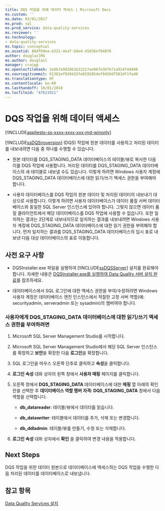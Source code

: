 ```yaml
---
title: DQS 작업을 위해 데이터 액세스 | Microsoft Docs
ms.custom: ''
ms.date: 03/01/2017
ms.prod: sql
ms.prod_service: data-quality-services
ms.reviewer: ''
ms.technology:
- data-quality-services
ms.topic: conceptual
ms.assetid: 88dfb9ea-6321-4eaf-b9e4-45d36ef048f6
author: douglaslMS
ms.author: douglasl
manager: craigg
ms.openlocfilehash: 2e8b7a9d2061b32217ae06fe36fb71a924f4d408
ms.sourcegitcommit: 61381ef939415fe019285def9450d7583df1fed0
ms.translationtype: HT
ms.contentlocale: ko-KR
ms.lasthandoff: 10/01/2018
ms.locfileid: "47621921"
---
```

# <a name="access-data-for-the-dqs-operations"></a>DQS 작업을 위해 데이터 액세스

[!INCLUDE[appliesto-ss-xxxx-xxxx-xxx-md-winonly](../../includes/appliesto-ss-xxxx-xxxx-xxx-md-winonly.md)]

  [!INCLUDE[ssDQSnoversion](../../includes/ssdqsnoversion-md.md)] (DQS) 작업에 원본 데이터를 사용하고 처리된 데이터를 내보내려면 다음 중 하나를 수행할 수 있습니다.  
  
-   원본 데이터를 DQS_STAGING_DATA 데이터베이스의 테이블/뷰로 복사한 다음 이를 DQS 작업에 사용합니다. 처리된 데이터를 DQS_STAGING_DATA 데이터베이스의 새 테이블로 내보낼 수도 있습니다. 이렇게 하려면 Windows 사용자 계정에 DQS_STAGING_DATA 데이터베이스에 대한 읽기/쓰기 액세스 권한을 부여해야 합니다.  
  
-   사용자 데이터베이스를 DQS 작업의 원본 데이터 및 처리된 데이터의 내보내기 대상으로 사용합니다. 이렇게 하려면 사용자 데이터베이스가 데이터 품질 서버 데이터베이스와 동일한 SQL Server 인스턴스에 있어야 합니다. 그렇지 않으면 데이터 품질 클라이언트에서 해당 데이터베이스를 DQS 작업에 사용할 수 없습니다. 또한 일치하는 결과는 2단계로 내보내지므로 일치하는 결과를 내보내려면 Windows 사용자 계정에 DQS_STAGING_DATA 데이터베이스에 대한 읽기 권한을 부여해야 합니다. 먼저 일치하는 결과를 DQS_STAGING_DATA 데이터베이스의 임시 표로 내보낸 다음 대상 데이터베이스의 표로 이동합니다.  
  
## <a name="prerequisites"></a>사전 요구 사항  
  
-   DQSInstaller.exe 파일을 실행하여 [!INCLUDE[ssDQSServer](../../includes/ssdqsserver-md.md)] 설치를 완료해야 합니다. 자세한 내용은 [DQSInstaller.exe를 실행하여 Data Quality 서버 설치 완료](../../data-quality-services/install-windows/run-dqsinstaller-exe-to-complete-data-quality-server-installation.md)를 참조하세요.  
  
-   데이터베이스에서 SQL 로그인에 대한 액세스 권한을 부여/수정하려면 Windows 사용자 계정은 데이터베이스 엔진 인스턴스에서 적절한 고정 서버 역할(예: securityadmin, serveradmin 또는 sysadmin)의 멤버여야 합니다.  
  
### <a name="to-grant-readwrite-access-to-a-user-on-the-dqsstagingdata-database"></a>사용자에게 DQS_STAGING_DATA 데이터베이스에 대한 읽기/쓰기 액세스 권한을 부여하려면  
  
1.  Microsoft SQL Server Management Studio를 시작합니다.  
  
2.  Microsoft SQL Server Management Studio에서 해당 SQL Server 인스턴스를 확장하고 **보안**을 확장한 다음 **로그인**을 확장합니다.  
  
3.  SQL 로그인을 마우스 오른쪽 단추로 클릭하고 **속성**을 클릭합니다.  
  
4.  **로그인 속성** 대화 상자의 왼쪽 창에서 **사용자 매핑** 페이지를 클릭합니다.  
  
5.  오른쪽 창에서 **DQS_STAGING_DATA** 데이터베이스에 대한 **매핑** 열 아래의 확인란을 선택한 후 **데이터베이스 역할 멤버 자격: DQS_STAGING_DATA** 창에서 다음 역할을 선택합니다.  
  
    -   **db_datareader**: 테이블/뷰에서 데이터를 읽습니다.  
  
    -   **db_datawriter**: 테이블에서 데이터를 추가, 삭제 또는 변경합니다.  
  
    -   **db_ddladmin**: 테이블/뷰를 만들기, 수정 또는 삭제합니다.  
  
6.  **로그인 속성** 대화 상자에서 **확인** 을 클릭하여 변경 내용을 적용합니다.  
  
## <a name="next-steps"></a>Next Steps  
 DQS 작업을 위한 데이터 원본으로 데이터베이스에 액세스하는 DQS 작업을 수행한 다음 처리된 데이터를 데이터베이스로 내보냅니다.  
  
## <a name="see-also"></a>참고 항목  
 [Data Quality Services 설치](../../data-quality-services/install-windows/install-data-quality-services.md)  
  
  

